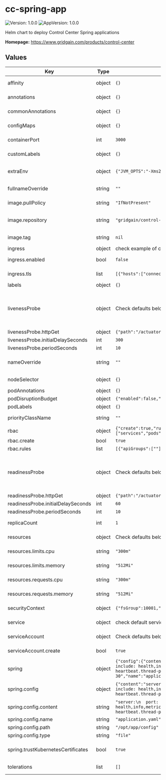 # cc-spring-app

![Version: 1.0.0](https://img.shields.io/badge/Version-1.0.0-informational?style=flat-square) ![AppVersion: 1.0.0](https://img.shields.io/badge/AppVersion-1.0.0-informational?style=flat-square)

Helm chart to deploy Control Center Spring applications

**Homepage:** <https://www.gridgain.com/products/control-center>

## Values

| Key | Type | Default | Description |
|-----|------|---------|-------------|
| affinity | object | `{}` | [Affinity](https://kubernetes.io/docs/concepts/configuration/assign-pod-node/#affinity-and-anti-affinity) for Control Center Spring application  pods assignment |
| annotations | object | `{}` | Annotations for Control Center Spring application resources |
| commonAnnotations | object | `{}` | Add annotations to all the deployed resources |
| configMaps | object | `{}` | Additional configuration to be injected as ConfigMap |
| containerPort | int | `3000` | Control Center Spring application container ports |
| customLabels | object | `{}` | Add labels to all the deployed resources. May be templated |
| extraEnv | object | `{"JVM_OPTS":"-Xms256m -Xmx480m"}` | Array with extra environment variables to add to Control Center Spring application  nodes |
| fullnameOverride | string | `""` | String to fully override common.names.fullname template |
| image.pullPolicy | string | `"IfNotPresent"` | Defaults to 'Always' if image tag is 'latest', else set to 'IfNotPresent' |
| image.repository | string | `"gridgain/control-center-cloud-connector"` | Control Center Spring application image repository, cloud-connector will be used by default |
| image.tag | string | `nil` | if not set appVersion field from Chart.yaml is used |
| ingress | object | check example of configuration in values.yaml | [Kubernetes Ingress](https://kubernetes.io/docs/concepts/services-networking/ingress/) configuration |
| ingress.enabled | bool | `false` | If true, Control Center Spring application Ingress will be created |
| ingress.tls | list | `[{"hosts":["connector.example.io"],"secretName":"connector.example.io-tls"}]` | Ingress TLS configuration secrets, secret must be manually created in the namespace |
| labels | object | `{}` | Map of labels |
| livenessProbe | object | Check defaults below | Configures (liveness probe)[https://kubernetes.io/docs/tasks/configure-pod-container/configure-liveness-readiness-startup-probes/#configure-probes] for Control Center Spring application container |
| livenessProbe.httpGet | object | `{"path":"/actuator/health","port":"http"}` | Path and port for probe |
| livenessProbe.initialDelaySeconds | int | `300` | Initial delay seconds for livenessProbe |
| livenessProbe.periodSeconds | int | `10` | Period seconds for livenessProbe |
| nameOverride | string | `""` | String to partially override common.names.fullname template (will maintain the release name) |
| nodeSelector | object | `{}` | [Node labels](https://kubernetes.io/docs/user-guide/node-selection/) for Control Center Spring application  pods assignment |
| podAnnotations | object | `{}` | Map of annotations to add to the pods |
| podDisruptionBudget | object | `{"enabled":false,"minAvailable":1}` | [Disruption Budget](https://kubernetes.io/docs/tasks/run-application/configure-pdb/) configuration |
| podLabels | object | `{}` | Map of labels to add to the pods |
| priorityClassName | string | `""` | Name of the [PriorityClass](https://kubernetes.io/docs/concepts/scheduling-eviction/pod-priority-preemption/#pod-priority) for Control Center Spring application  pods |
| rbac | object | `{"create":true,"rules":[{"apiGroups":[""],"resources":["services","pods","endpoints","configmaps"],"verbs":["get","list"]}]}` | [RBAC configuration](https://kubernetes.io/docs/reference/access-authn-authz/rbac/) for ServiceAccount |
| rbac.create | bool | `true` | Creates default Role and RoleBinding |
| rbac.rules | list | `[{"apiGroups":[""],"resources":["services","pods","endpoints","configmaps"],"verbs":["get","list"]}]` | Custom RBAC rules to be added |
| readinessProbe | object | Check defaults below | Configures (readiness probe)[https://kubernetes.io/docs/tasks/configure-pod-container/configure-liveness-readiness-startup-probes/#configure-probes] for Control Center Spring application container |
| readinessProbe.httpGet | object | `{"path":"/actuator/health","port":"http"}` | Path and port for probe |
| readinessProbe.initialDelaySeconds | int | `60` | Initial delay seconds for livenessProbe |
| readinessProbe.periodSeconds | int | `10` | Period seconds for livenessProbe |
| replicaCount | int | `1` | Number of Control Center Spring application replicas |
| resources | object | Check defaults below | Control Center Spring application  [resource](https://kubernetes.io/docs/user-guide/compute-resources/) requests and limits |
| resources.limits.cpu | string | `"300m"` | The cpu limit for the Control Center Spring application  containers |
| resources.limits.memory | string | `"512Mi"` | The memory limit for the Control Center Spring application  containers |
| resources.requests.cpu | string | `"300m"` | The requested cpu for the Control Center Spring application  containers |
| resources.requests.memory | string | `"512Mi"` | The requested memory for the Control Center Spring application  containers |
| securityContext | object | `{"fsGroup":10001,"runAsUser":10001}` | [Pod Security context](https://kubernetes.io/docs/tasks/configure-pod-container/security-context/) for Control Center Spring application  pods |
| service | object | check default services configuration in values.yaml | Default Control Center Spring application  service configuration |
| serviceAccount | object | Check defaults below | [Service account](https://kubernetes.io/docs/tasks/configure-pod-container/configure-service-account/) for Control Center Spring application to use |
| serviceAccount.create | bool | `true` | Enable creation of ServiceAccount for Control Center Spring application pod |
| spring | object | `{"config":{"content":"server:\n  port: 3000\n\nmanagement:\n  endpoints:\n    web:\n      exposure:\n        include: health,info,metrics,loggers\n\nconnector:\n  cc-uri: http://cc-backend.svc.cluster.local:3000\n  heartbeat.thread-pool-size: 30","name":"application.yaml","path":"/opt/app/config","type":"file"},"trustKubernetesCertificates":true}` | Spring configuration for Control Center Spring application |
| spring.config | object | `{"content":"server:\n  port: 3000\n\nmanagement:\n  endpoints:\n    web:\n      exposure:\n        include: health,info,metrics,loggers\n\nconnector:\n  cc-uri: http://cc-backend.svc.cluster.local:3000\n  heartbeat.thread-pool-size: 30","name":"application.yaml","path":"/opt/app/config","type":"file"}` | Customized config for Control Center Spring application. by default will be rendered to `/opt/app/config/application.yml` |
| spring.config.content | string | `"server:\n  port: 3000\n\nmanagement:\n  endpoints:\n    web:\n      exposure:\n        include: health,info,metrics,loggers\n\nconnector:\n  cc-uri: http://cc-backend.svc.cluster.local:3000\n  heartbeat.thread-pool-size: 30"` | Contents of config in YAML |
| spring.config.name | string | `"application.yaml"` | Name of the config |
| spring.config.path | string | `"/opt/app/config"` | Path of the config |
| spring.config.type | string | `"file"` | Currently supports only file |
| spring.trustKubernetesCertificates | bool | `true` | Ensures that Spring trusts Kubernetes certificate for use with service discovery, configuration, etc. |
| tolerations | list | `[]` | [Tolerations](https://kubernetes.io/docs/concepts/configuration/taint-and-toleration/) for Control Center Spring application  pods assignment |
